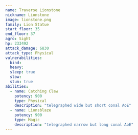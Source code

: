 ```yaml
---
name: Traverse Lionstone
nickname: Lionstone
image: lionstone.png
family: Lion Statue
start_floor: 35
end_floor: 37
agro: Sight
hp: 233492
attack_damage: 6830
attack_type: Physical
vulnerabilities:
  bind: 
  heavy: 
  sleep: true
  slow: 
  stun: true
abilities:
  - name: Catching Claw
    potency: 900
    type: Physical
    description: "telegraphed wide but short conal AoE"
  - name: Lionsblaze
    potency: 900
    type: Magic
    description: "telegraphed narrow but long conal AoE"
---
```

